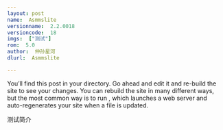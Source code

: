 ```yaml
---
layout: post
name:  Asmmslite
versionname:  2.2.0018
versioncode:  18
imgs:  ["测试"]
rom:  5.0
author:  仲孙星河
dlurl:  Asmmslite

---
```

You’ll find this post in your directory. Go ahead and edit it and re-build the site to see your changes. You can rebuild the site in many different ways, but the most common way is to run , which launches a web server and auto-regenerates your site when a file is updated.

测试简介

